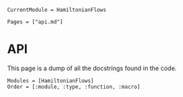 ```@meta
CurrentModule = HamiltonianFlows
```

```@contents
Pages = ["api.md"]
```

# API
This page is a dump of all the docstrings found in the code. 

```@autodocs
Modules = [HamiltonianFlows]
Order = [:module, :type, :function, :macro]
```